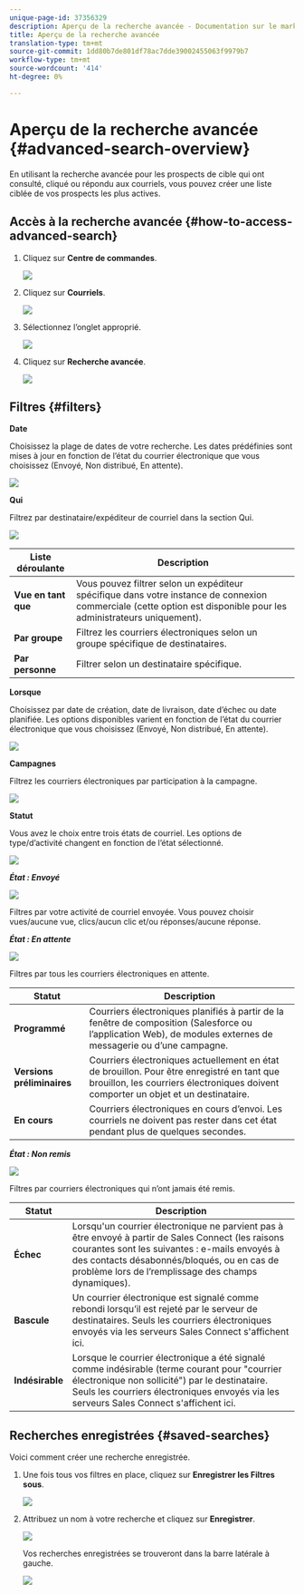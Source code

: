 ```yaml
---
unique-page-id: 37356329
description: Aperçu de la recherche avancée - Documentation sur le marketing - Documentation du produit
title: Aperçu de la recherche avancée
translation-type: tm+mt
source-git-commit: 1dd80b7de801df78ac7dde39002455063f9979b7
workflow-type: tm+mt
source-wordcount: '414'
ht-degree: 0%

---
```



# Aperçu de la recherche avancée {#advanced-search-overview}

En utilisant la recherche avancée pour les prospects de cible qui ont consulté, cliqué ou répondu aux courriels, vous pouvez créer une liste ciblée de vos prospects les plus actives.

## Accès à la recherche avancée {#how-to-access-advanced-search}

1. Cliquez sur **Centre de commandes**.

   ![](assets/one.png)

1. Cliquez sur **Courriels**.

   ![](assets/two.png)

1. Sélectionnez l’onglet approprié.

   ![](assets/three.png)

1. Cliquez sur **Recherche avancée**.

   ![](assets/four.png)

## Filtres {#filters}

**Date**

Choisissez la plage de dates de votre recherche. Les dates prédéfinies sont mises à jour en fonction de l’état du courrier électronique que vous choisissez (Envoyé, Non distribué, En attente).

![](assets/date.png)

**Qui**

Filtrez par destinataire/expéditeur de courriel dans la section Qui.

![](assets/who.png)

| Liste déroulante | Description |
|---|---|
| **Vue en tant que** | Vous pouvez filtrer selon un expéditeur spécifique dans votre instance de connexion commerciale (cette option est disponible pour les administrateurs uniquement). |
| **Par groupe** | Filtrez les courriers électroniques selon un groupe spécifique de destinataires. |
| **Par personne** | Filtrer selon un destinataire spécifique. |

**Lorsque**

Choisissez par date de création, date de livraison, date d’échec ou date planifiée. Les options disponibles varient en fonction de l’état du courrier électronique que vous choisissez (Envoyé, Non distribué, En attente).

![](assets/when.png)

**Campagnes**

Filtrez les courriers électroniques par participation à la campagne.

![](assets/campaigns.png)

**Statut**

Vous avez le choix entre trois états de courriel. Les options de type/d’activité changent en fonction de l’état sélectionné.

![](assets/status.png)

***État : Envoyé***

![](assets/status-sent.png)

Filtres par votre activité de courriel envoyée. Vous pouvez choisir vues/aucune vue, clics/aucun clic et/ou réponses/aucune réponse.

***État : En attente***

![](assets/status-pending.png)

Filtres par tous les courriers électroniques en attente.

| Statut | Description |
|---|---|
| **Programmé** | Courriers électroniques planifiés à partir de la fenêtre de composition (Salesforce ou l’application Web), de modules externes de messagerie ou d’une campagne. |
| **Versions préliminaires** | Courriers électroniques actuellement en état de brouillon. Pour être enregistré en tant que brouillon, les courriers électroniques doivent comporter un objet et un destinataire. |
| **En cours** | Courriers électroniques en cours d’envoi. Les courriels ne doivent pas rester dans cet état pendant plus de quelques secondes. |

***État : Non remis***

![](assets/status-undelivered.png)

Filtres par courriers électroniques qui n’ont jamais été remis.

| Statut | Description |
|---|---|
| **Échec** | Lorsqu&#39;un courrier électronique ne parvient pas à être envoyé à partir de Sales Connect (les raisons courantes sont les suivantes : e-mails envoyés à des contacts désabonnés/bloqués, ou en cas de problème lors de l’remplissage des champs dynamiques). |
| **Bascule** | Un courrier électronique est signalé comme rebondi lorsqu’il est rejeté par le serveur de destinataires. Seuls les courriers électroniques envoyés via les serveurs Sales Connect s&#39;affichent ici. |
| **Indésirable** | Lorsque le courrier électronique a été signalé comme indésirable (terme courant pour &quot;courrier électronique non sollicité&quot;) par le destinataire. Seuls les courriers électroniques envoyés via les serveurs Sales Connect s&#39;affichent ici. |

## Recherches enregistrées {#saved-searches}

Voici comment créer une recherche enregistrée.

1. Une fois tous vos filtres en place, cliquez sur **Enregistrer les Filtres sous**.

   ![](assets/save-search-1.png)

1. Attribuez un nom à votre recherche et cliquez sur **Enregistrer**.

   ![](assets/save-search-2.png)

   Vos recherches enregistrées se trouveront dans la barre latérale à gauche.

   ![](assets/advanced-search-overview-15.png)
